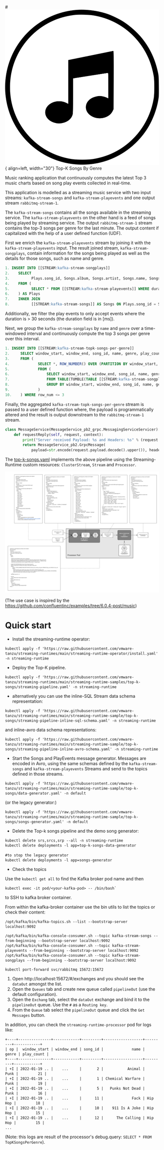 #![top-k-songs-logo](./top-k-songs-logo.png){ align=left, width="30"} Top-K Songs By Genre

Music ranking application that continuously computes the latest Top 3 music charts based on song play events collected in real-time. 
 
This application is modelled as a streaming music service with two input streams: `kafka-stream-songs` and `kafka-stream-playevents` and one output stream `rabbitmq-stream-1`.

The `kafka-stream-songs` contains all the songs available in the streaming service.
The `kafka-stream-playevents` on the other hand is a feed of songs being played by streaming service. 
The output `rabbitmq-stream-1` stream contains the top-3 songs per genre for the last minute. 
The output content if capitalized with the help of a user defined function (UDF).

First we enrich the `kafka-stream-playevents` stream by joining it with the `kafka-stream-playevents` input. 
The result joined stream, `kafka-stream-songplays`, contain information for the songs being played as well as the details for those songs, such as name and genre.

```sql
1. INSERT INTO [[STREAM:kafka-stream-songplays]] 
2.    SELECT 
3.          Plays.song_id, Songs.album, Songs.artist, Songs.name, Songs.genre, Plays.duration, Plays.event_time   
4.    FROM (
5.          SELECT * FROM [[STREAM:kafka-stream-playevents]] WHERE duration >= 30000
6.    ) AS Plays 
7.    INNER JOIN 
8.          [[STREAM:kafka-stream-songs]] AS Songs ON Plays.song_id = Songs.song_id
```

Additionally, we filter the play events to only accept events where the duration is > 30 seconds (the duration field is in [ms]).


Next, we group the `kafka-stream-songplays` by `name` and `genre` over a time-windowed interval and continuously compute the top 3
songs per genre over this interval.

```sql
1. INSERT INTO [[STREAM:kafka-stream-topk-songs-per-genre]] 
2.     SELECT window_start, window_end, song_id, name, genre, play_count 
3.     FROM ( 
4.             SELECT *, ROW_NUMBER() OVER (PARTITION BY window_start, window_end, genre ORDER BY play_count DESC) AS row_num 
5.             FROM ( 
6.                 SELECT window_start, window_end, song_id, name, genre, COUNT(*) AS play_count 
7.                 FROM TABLE(TUMBLE(TABLE [[STREAM:kafka-stream-songplays]], DESCRIPTOR(event_time), INTERVAL '60' SECONDS)) 
8.                 GROUP BY window_start, window_end, song_id, name, genre 
9.             ) 
10.    ) WHERE row_num <= 3
```

Finally, the aggregated `kafka-stream-topk-songs-per-genre` stream is passed to a user defined function where, the payload is programmatically altered and the result is output downstream to the `rabbitmq-stream-1` stream.

```python
class MessageService(MessageService_pb2_grpc.MessagingServiceServicer):
    def requestReply(self, request, context):
        print("Server received Payload: %s and Headers: %s" % (request.payload.decode(), request.headers))
        return MessageService_pb2.GrpcMessage(
            payload=str.encode(request.payload.decode().upper()), headers=request.headers)
```

The [top-k-songs.yaml](streaming-pipeline.yaml) implements the above pipeline using the Streaming-Runtime custom resources: `ClusterStream`, `Stream` and `Processor`.


![pipeline](top-k-songs.jpg)

(The use case is inspired by the https://github.com/confluentinc/examples/tree/6.0.4-post/music)


# Quick start


* Install the streaming-runtime operator:
```shell
kubectl apply -f 'https://raw.githubusercontent.com/vmware-tanzu/streaming-runtimes/main/streaming-runtime-operator/install.yaml' -n streaming-runtime
```

* Deploy the Top-K pipeline.
```shell
kubectl apply -f 'https://raw.githubusercontent.com/vmware-tanzu/streaming-runtimes/main/streaming-runtime-samples/top-k-songs/streaming-pipeline.yaml' -n streaming-runtime
```
  * alternatively you can use the inline-SQL Stream data schema representation:
  ```shell
  kubectl apply -f 'https://raw.githubusercontent.com/vmware-tanzu/streaming-runtimes/main/streaming-runtime-sample/top-k-songs/streaming-pipeline-inline-sql-schema.yaml' -n streaming-runtime
  ```
  and inline-avro data schema representations:
  ```shell
  kubectl apply -f 'https://raw.githubusercontent.com/vmware-tanzu/streaming-runtimes/main/streaming-runtime-sample/top-k-songs/streaming-pipeline-inline-avro-schema.yaml' -n streaming-runtime
  ```


* Start the Songs and PlayEvents message generator. Messages are encoded in Avro, using the same schemas defined
  by the `kafka-stream-songs` and `kafka-stream-playevents` Streams and send to the topics defined in those streams.
```shell
kubectl apply -f 'https://raw.githubusercontent.com/vmware-tanzu/streaming-runtimes/main/streaming-runtime-sample/top-k-songs/data-generator.yaml' -n default
```

(or the legacy generator:)
```shell
kubectl apply -f 'https://raw.githubusercontent.com/vmware-tanzu/streaming-runtimes/main/streaming-runtime-sample/top-k-songs/songs-generator.yaml' -n default
```

* Delete the Top-k songs pipeline and the demo song generator:
```shell
kubectl delete srs,srcs,srp --all -n streaming-runtime 
kubectl delete deployments -l app=top-k-songs-data-generator

#to stop the legacy generator
kubectl delete deployments -l app=songs-generator
```

* Check the topics

Use the `kubectl get all` to find the Kafka broker pod name and then
```shell
kubectl exec -it pod/<your-kafka-pod> -- /bin/bash`
```
to SSH to kafka broker container.

From within the kafka-broker container use the bin utils to list the topics or check their content:

```shell
/opt/kafka/bin/kafka-topics.sh --list --bootstrap-server localhost:9092
```
```shell
/opt/kafka/bin/kafka-console-consumer.sh --topic kafka-stream-songs --from-beginning --bootstrap-server localhost:9092
/opt/kafka/bin/kafka-console-consumer.sh --topic kafka-stream-playevents --from-beginning --bootstrap-server localhost:9092
/opt/kafka/bin/kafka-console-consumer.sh --topic kafka-stream-songplays --from-beginning --bootstrap-server localhost:9092
```

```shell
kubectl port-forward svc/rabbitmq 15672:15672
```

1. Open http://localhost:15672/#/exchanges and you should see the `dataOut` amongst the list.
2. Open the `Queues` tab and create new queue called `pipelineOut` (use the default configuration).
3. Open the `Exchang` tab, select the `dataOut` exchange and bind it to the `pipelineOut` queue.
   Use the `#` as a `Routing key`.
4. From the `Queue` tab select the `pipelineOut` queue and click the `Get Messages` button.

In addition, you can check the `streaming-runtime-processor` pod for logs like:
```shell
+----+---------------+------------+---------+------------------+---------+------------+
| op |  window_start | window_end | song_id |             name |   genre | play_count |
+----+---------------+------------+---------+------------------+---------+------------+
| +I | 2022-01-19 .. |    ...     |       2 |           Animal |    Punk |         21 |
| +I | 2022-01-19 .. |    ...     |       1 | Chemical Warfare |    Punk |         19 |
| +I | 2022-01-19 .. |    ...     |       5 |   Punks Not Dead |    Punk |         16 |
| +I | 2022-01-19 .. |    ...     |      11 |             Fack | Hip Hop |         18 |
| +I | 2022-01-19 .. |    ...     |      10 |    911 Is A Joke | Hip Hop |         15 |
| +I | 2022-01-19 .. |    ...     |      12 |      The Calling | Hip Hop |         15 |
...
```
(Note: this logs are result of the processor's debug.query: `SELECT * FROM TopKSongsPerGenre`).
